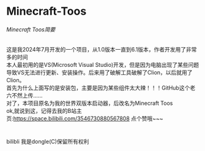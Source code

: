 # Minecraft-Toos
###### Minecraft Toos简要  
这是我2024年7月开发的一个项目，从1.0版本一直到6.1版本，作者开发用了非常多的时间  
本人最初用的是VS(Microsoft Visual Studio)开发，但是因为电脑出现了某些问题导致VS无法进行更新、安装操作。后来用了破解工具破解了Clion，以后就用了Clion。  
首先为什么上面写的是安装包，主要是因为某些组件太大辣！！！GitHub这个老六不然上传......  
对了，本项目原名为我的世界双版本启动器，后改名为Minecraft Toos  
ok,就说到这，记得去我的B站主页:https://space.bilibili.com/3546730880567808   点个赞哦~~~  
#
bilibli 我是dongle(C)保留所有权利  
